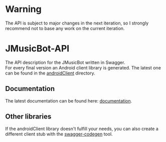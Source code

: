 # Warning
The API is subject to major changes in the next iteration, so I strongly recommend not to base any work on the current iteration.

# JMusicBot-API

The API description for the JMusicBot written in Swagger.   
For every final version an Android client library is generated. The latest one can be found in the [androidClient](androidClient) directory.

## Documentation
The latest documentation can be found here: [documentation](https://felixgail.github.io/CircleCIArtifactProvider/index.html?vcs-type=github&user=BjoernPetersen&project=JMusicBot-API&build=latest&branch=master&filter=successful&path=root/app/docs/index.html&token=46dc7aefa69e32721cbdf9ec6e74645f52055c13).

## Other libraries
If the androidClient library doesn't fulfill your needs, you can also create a different client stub with the [swagger-codegen](https://github.com/swagger-api/swagger-codegen) tool.
